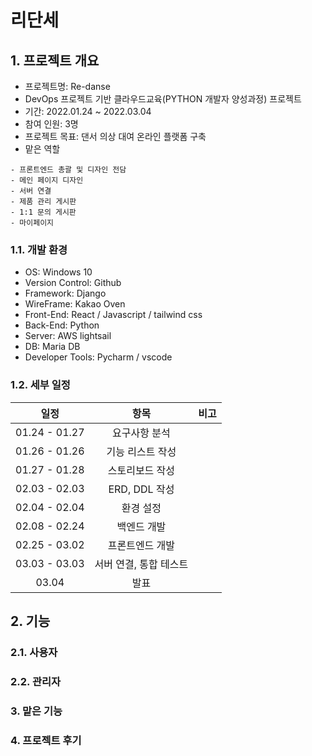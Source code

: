 # 리단세

## 1. 프로젝트 개요
- 프로젝트명: Re-danse
- DevOps 프로젝트 기반 클라우드교육(PYTHON 개발자 양성과정) 프로젝트
- 기간: 2022.01.24 ~ 2022.03.04
- 참여 인원: 3명
- 프로젝트 목표: 댄서 의상 대여 온라인 플랫폼 구축 
- 맡은 역할
``` text
- 프론트엔드 총괄 및 디자인 전담
- 메인 페이지 디자인
- 서버 연결
- 제품 관리 게시판
- 1:1 문의 게시판
- 마이페이지
```

### 1.1. 개발 환경
- OS: Windows 10 
- Version Control: Github
- Framework: Django
- WireFrame: Kakao Oven
- Front-End: React / Javascript / tailwind css
- Back-End: Python
- Server: AWS lightsail 
- DB: Maria DB
- Developer Tools: Pycharm / vscode


### 1.2. 세부 일정
|일정|항목|비고|
|:---:|:---:|:---:|
|01.24 - 01.27|요구사항 분석|
|01.26 - 01.26|기능 리스트 작성|
|01.27 - 01.28|스토리보드 작성
|02.03 - 02.03|ERD, DDL 작성
|02.04 - 02.04|환경 설정
|02.08 - 02.24|백엔드 개발
|02.25 - 03.02|프론트엔드 개발
|03.03 - 03.03|서버 연결, 통합 테스트
|03.04|발표|

## 2. 기능

### 2.1. 사용자

### 2.2. 관리자

### 3. 맡은 기능

### 4. 프로젝트 후기

